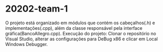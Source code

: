 # 20202-team-1
O projeto está organizado em módulos que contém os cabeçalhos(.h) e implementações(.cpp), além da classe responsável pela interface gráfica(BancoAllegro.cpp).
Execução do projeto: 
Clonar o repositório no Visual Studio, alterar as configurações para DeBug x86 e clicar em Local Windows Debugger.
